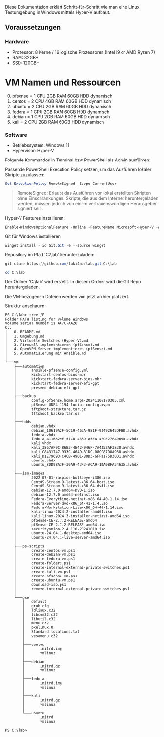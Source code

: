 Diese Dokumentation erklärt Schritt-für-Schritt wie man eine Linux Testumgebung in Windows mittels Hyper-V aufbaut.

## Voraussetzungen

### Hardware

* Prozessor: 8 Kerne / 16 logische Prozessoren (Intel i9 or AMD Ryzen 7)
* RAM: 32GB+
* SSD: 120GB+

# VM Namen und Ressourcen

0. pfsense = 1 CPU 2GB RAM 60GB HDD dynamisch
1. centos = 2 CPU 4GB RAM 60GB HDD dynamisch
2. ubuntu = 2 CPU 2GB RAM 60GB HDD dynamisch
3. fedora = 1 CPU 2GB RAM 60GB HDD dynamisch
4. debian = 1 CPU 2GB RAM 60GB HDD dynamisch
5. kali = 2 CPU 2GB RAM 60GB HDD dynamisch

### Software

* Betriebssystem: Windows 11
* Hypervisor: Hyper-V

Folgende Kommandos in Terminal bzw PowerShell als Admin ausführen:

Passende PowerShell Execution Policy setzen, um das Ausführen lokaler Skripte zuzulassen:

```powershell
Set-ExecutionPolicy RemoteSigned -Scope CurrentUser
```
> RemoteSigned: Erlaubt das Ausführen von lokal erstellten Skripten ohne Einschränkungen. Skripte, die aus dem Internet heruntergeladen werden, müssen jedoch von einem vertrauenswürdigen Herausgeber signiert sein.

Hyper-V Features installieren:

```powershell
Enable-WindowsOptionalFeature -Online -FeatureName Microsoft-Hyper-V -All
```

Git für Windows installieren:

```powershell
winget install --id Git.Git -e --source winget
```

Repository im Pfad 'C:\lab' herunterzuladen:

```powershell
git clone https://github.com/luki4no/lab.git C:\lab
```
```powershell
cd C:\lab
```

Der Ordner 'C:\lab' wird erstellt. In diesem Ordner wird die Git Repo heruntergeladen.

Die VM-bezogenen Dateien werden von jetzt an hier platziert.

Struktur anschauen:

```plaintext
PS C:\lab> tree /F
Folder PATH listing for volume Windows
Volume serial number is AC7C-AA26
C:.
│   0. README.md
│   1. Umgebung.md
│   2. Virtuelle Switches (Hyper-V).md
│   3. Firewall implementieren (pfSense).md
│   4. OpenVPN Server implementieren (pfSense).md
│   5. Automatisierung mit Ansible.md
│
└───vm
    ├───automation
    │       ansible-pfsense-config.yml
    │       kickstart-centos-bios-mbr
    │       kickstart-fedora-server-bios-mbr
    │       kickstart-fedora-server-efi-gpt
    │       preseed-debian-efi-gpt
    │
    ├───backup
    │       config-pfSense.home.arpa-20241106170305.xml
    │       pfSense-UDP4-1194-lucian-config.ovpn
    │       tftpboot-structure.tar.gz
    │       tftpboot_backup.tar.gz
    │       
    ├───hdds
    │       debian.vhdx
    │       debian_10619A2F-5C19-466A-981F-93492645DFB8.avhdx
    │       fedora.vhdx
    │       fedora_A11B829E-57CD-43BD-85EA-4FCE27FA969D.avhdx
    │       kali.vhdx
    │       kali_3867AF9C-86B3-4E42-946F-7A4352AF3E30.avhdx
    │       kali_C8431747-933C-464D-81DC-08CC87D0A938.avhdx
    │       kali_D1E79693-C4CB-4901-B0D3-6FFB175D30D1.avhdx
    │       ubuntu.vhdx
    │       ubuntu_8DD98A3F-30A9-43F3-ACA9-1DA0BFA34635.avhdx
    │
    ├───iso-images
    │       2022-07-01-raspios-bullseye-i386.iso
    │       CentOS-Stream-9-latest-x86_64-boot.iso
    │       CentOS-Stream-9-latest-x86_64-dvd1.iso
    │       debian-12.7.0-amd64-DVD-1.iso
    │       debian-12.7.0-amd64-netinst.iso
    │       Fedora-Everything-netinst-x86_64-40-1.14.iso
    │       Fedora-Server-dvd-x86_64-41-1.4.iso
    │       Fedora-Workstation-Live-x86_64-40-1.14.iso
    │       kali-linux-2024.2-installer-amd64.iso
    │       kali-linux-2024.3-installer-netinst-amd64.iso
    │       pfSense-CE-2.7.2-RELEASE-amd64
    │       pfSense-CE-2.7.2-RELEASE-amd64.iso
    │       securityonion-2.4.110-20241010.iso
    │       ubuntu-24.04.1-desktop-amd64.iso
    │       ubuntu-24.04.1-live-server-amd64.iso      
    │       
    ├───ps-scripts
    │       create-centos-vm.ps1
    │       create-debian-vm.ps1
    │       create-fedora-vm.ps1
    │       create-folders.ps1
    │       create-internal-external-private-switches.ps1
    │       create-kali-vm.ps1
    │       create-pfsense-vm.ps1
    │       create-ubuntu-vm.ps1
    │       download-iso.ps1
    │       remove-internal-external-private-switches.ps1
    │
    └───pxe
        │   default
        │   grub.cfg
        │   ldlinux.c32
        │   libcom32.c32
        │   libutil.c32
        │   menu.c32
        │   pxelinux.0
        │   Standard locations.txt
        │   vesamenu.c32
        │
        ├───centos
        │       initrd.img
        │       vmlinuz
        │
        ├───debian
        │       initrd.gz
        │       vmlinuz
        │
        ├───fedora
        │       initrd.img
        │       vmlinuz
        │
        ├───kali
        │       initrd.gz
        │       vmlinuz
        │
        └───ubuntu
                initrd
                vmlinuz

PS C:\lab>
```
